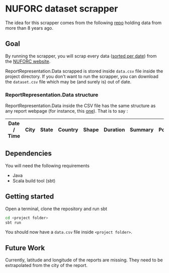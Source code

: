# NUFORC dataset scrapper

The idea for this scrapper comes from the following [repo](https://github.com/planetsig/ufo-reports) holding data from more than 8 years ago. 

## Goal

By running the scrapper, you will scrap every data ([sorted per date](https://nuforc.org/webreports/ndxevent.html)) from the [NUFORC website](https://nuforc.org/).

ReportRepresentation.Data scrapped is stored inside `data.csv` file inside the project directory. If you don't want to run the scrapper, you can download the `dataset.csv` file which may be (and surely is) out of date. 

### ReportRepresentation.Data structure

ReportRepresentation.Data inside the CSV file has the same structure as any report webpage (for instance, this [one](https://nuforc.org/webreports/ndxe202205.html)). That is to say :

| Date / Time | City | State | Country | Shape | Duration | Summary | Posted | Images |
|-------------| ---- | ----- | ------- | ----- | -------- | ------- | ------ |--------|

## Dependencies

You will need the following requirements
- Java
- Scala build tool (sbt)

## Getting started

Open a terminal, clone the repository and run sbt
```bash
cd <project folder>
sbt run
```
You should now have a `data.csv` file inside `<project folder>`.

## Future Work

Currently, latitude and longitude of the reports are missing. They need to be extrapolated from the city of the report. 
